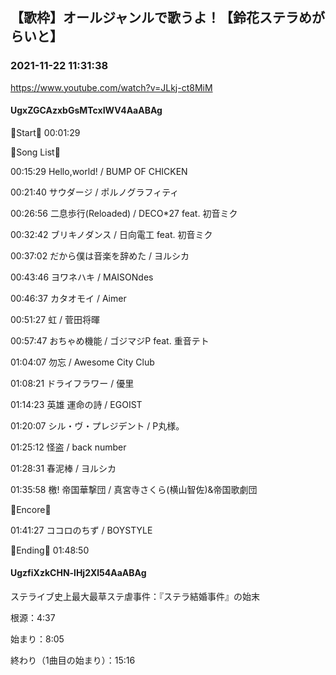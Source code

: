 ## 【歌枠】オールジャンルで歌うよ！【鈴花ステラめがらいと】
### 2021-11-22 11:31:38
https://www.youtube.com/watch?v=JLkj-ct8MiM
#### UgxZGCAzxbGsMTcxIWV4AaABAg
🔔Start🔔 00:01:29



🔔Song List🔔

00:15:29 Hello,world! / BUMP OF CHICKEN

00:21:40 サウダージ / ポルノグラフィティ

00:26:56 二息歩行(Reloaded) / DECO*27 feat. 初音ミク

00:32:42 ブリキノダンス / 日向電工 feat. 初音ミク

00:37:02 だから僕は音楽を辞めた / ヨルシカ

00:43:46 ヨワネハキ / MAISONdes

00:46:37 カタオモイ / Aimer

00:51:27 虹 / 菅田将暉

00:57:47 おちゃめ機能 / ゴジマジP feat. 重音テト

01:04:07 勿忘 / Awesome City Club

01:08:21 ドライフラワー / 優里

01:14:23 英雄 運命の詩 / EGOIST

01:20:07 シル・ヴ・プレジデント / P丸様。

01:25:12 怪盗 / back number

01:28:31 春泥棒 / ヨルシカ

01:35:58 檄! 帝国華撃団 / 真宮寺さくら(横山智佐)&帝国歌劇団



🔔Encore🔔

01:41:27 ココロのちず / BOYSTYLE



🔔Ending🔔 01:48:50

#### UgzfiXzkCHN-lHj2Xl54AaABAg
ステライブ史上最大最草ステ虐事件：『ステラ結婚事件』の始末



根源：4:37

始まり：8:05

終わり（1曲目の始まり）：15:16

